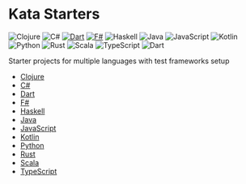 # Kata Starters

![Clojure](https://img.shields.io/badge/Clojure-%23Clojure.svg?style=for-the-badge&logo=Clojure&logoColor=Clojure)
![C#](https://img.shields.io/badge/c%23-%23239120.svg?style=for-the-badge&logo=c-sharp&logoColor=white)
[![Dart](https://img.shields.io/badge/Dart-%230175C2?style=for-the-badge&logo=Dart&logoColor=white)](https://dart.dev)
[![F#](https://img.shields.io/badge/F%23-3498DB?style=for-the-badge&logo=f-sharp&logoColor=white)](https://fsharp.org)
![Haskell](https://img.shields.io/badge/Haskell-5e5086?style=for-the-badge&logo=haskell&logoColor=white)
![Java](https://img.shields.io/badge/java-%23ED8B00.svg?style=for-the-badge&logo=OpenJDK&logoColor=white)
![JavaScript](https://img.shields.io/badge/JavaScript-323330?style=for-the-badge&logo=javascript&logoColor=F7DF1E)
![Kotlin](https://img.shields.io/badge/Kotlin-7F52FF?style=for-the-badge&logo=kotlin&logoColor=white)
![Python](https://img.shields.io/badge/Python-3776AB?style=for-the-badge&logo=python&logoColor=white)
![Rust](https://img.shields.io/badge/Rust-000000?style=for-the-badge&logo=rust&logoColor=white)
![Scala](https://img.shields.io/badge/Scala-DC322F?style=for-the-badge&logo=scala&logoColor=white)
![TypeScript](https://img.shields.io/badge/typescript-%23007ACC.svg?style=for-the-badge&logo=typescript&logoColor=white)
![Dart](https://img.shields.io/badge/dart-%23007ACC.svg?style=for-the-badge&logo=dart&logoColor=white)

Starter projects for multiple languages with test frameworks setup

- [Clojure](clojure/README.md)
- [C#](csharp/README.md)
- [Dart](dart/README.md)
- [F#](fsharp/README.md)
- [Haskell](haskell/README.md)
- [Java](java/README.md)
- [JavaScript](javascript/node-with-jest/README.md)
- [Kotlin](kotlin/README.md)
- [Python](python/README.md)
- [Rust](rust/README.md)
- [Scala](scala/README.md)
- [TypeScript](typescript/README.md)
